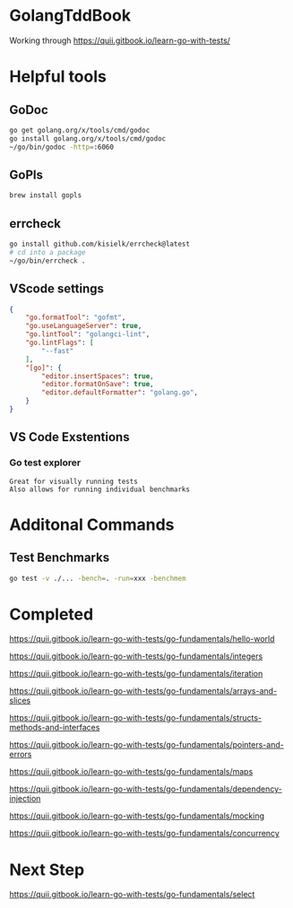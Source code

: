 # GolangTddBook
Working through https://quii.gitbook.io/learn-go-with-tests/

# Helpful tools

## GoDoc
```sh
go get golang.org/x/tools/cmd/godoc
go install golang.org/x/tools/cmd/godoc
~/go/bin/godoc -http=:6060
```

## GoPls
```sh
brew install gopls
```

## errcheck
```sh
go install github.com/kisielk/errcheck@latest
# cd into a package
~/go/bin/errcheck .
```

## VScode settings
```json
{
    "go.formatTool": "gofmt",
    "go.useLanguageServer": true,
    "go.lintTool": "golangci-lint",
    "go.lintFlags": [
        "--fast"
    ],
    "[go]": {
        "editor.insertSpaces": true,
        "editor.formatOnSave": true,
        "editor.defaultFormatter": "golang.go",
    }
}
```

## VS Code Exstentions

### Go test explorer
    Great for visually running tests
    Also allows for running individual benchmarks

# Additonal Commands

## Test Benchmarks
```sh
go test -v ./... -bench=. -run=xxx -benchmem
```


# Completed
https://quii.gitbook.io/learn-go-with-tests/go-fundamentals/hello-world

https://quii.gitbook.io/learn-go-with-tests/go-fundamentals/integers

https://quii.gitbook.io/learn-go-with-tests/go-fundamentals/iteration

https://quii.gitbook.io/learn-go-with-tests/go-fundamentals/arrays-and-slices

https://quii.gitbook.io/learn-go-with-tests/go-fundamentals/structs-methods-and-interfaces

https://quii.gitbook.io/learn-go-with-tests/go-fundamentals/pointers-and-errors

https://quii.gitbook.io/learn-go-with-tests/go-fundamentals/maps

https://quii.gitbook.io/learn-go-with-tests/go-fundamentals/dependency-injection

https://quii.gitbook.io/learn-go-with-tests/go-fundamentals/mocking

https://quii.gitbook.io/learn-go-with-tests/go-fundamentals/concurrency

# Next Step

https://quii.gitbook.io/learn-go-with-tests/go-fundamentals/select
